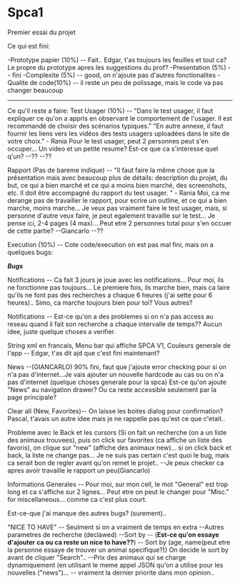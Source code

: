 # Spca1
Premier essai du projet


Ce qui est fini:

-Prototype papier (10%) -- Fait.. Edgar, t'as toujours les feuilles et tout ca? Le propre du prototype apres les suggestions du prof?
-Presentation (5%) -- fini
-Complexite (5%) -- good, on n'ajoute pas d'autres fonctionalites
-Qualite de code(10%) -- il reste un peu de polissage, mais le code va pas changer beaucoup

***************************


Ce qu'il reste a faire:
Test Usager (10%) -- "Dans le test usager, il faut expliquer ce qu'on a appris en observant le comportement de l'usager. Il est recommandé de choisir des scénarios typiques." "En autre annexe, il faut fournir les liens vers les vidéos des tests usagers uploadées dans le site de votre choix." - Rania
     Pour le test usager, peut 2 personnes peut s'en occuper...  Un video et un petite resume? Est-ce que ca s'interesse quel q'un?
--??
--??

Rapport (Pas de bareme indique) -- "Il faut faire la même chose que la présentation mais avec beaucoup plus de détails: description du projet, du but, ce qui a bien marché et ce qui a moins bien marché, des screenshots, etc. Il doit être accompagné du rapport du test usager. " - Rania
   Moi, ca me derange pas de travailler le rapport, pour ecrire un outline, et ce qui a bien marche, moins marche... Je veux pas vraiment faire le test usager, mais, si personne d'autre veux faire, je peut egalement travaille sur le test... Je pense ici, 2-4 pages (4 max)... Peut etre 2 personnes total pour s'en occuer de cette partie?
--Giancarlo
--??


Execution (10%) -- Cote code/execution on est pas mal fini, mais on a quelques bugs:


***Bugs***

Notifications -- Ca fait 3 jours je joue avec les notifications... Pour moi, ils ne fonctionne pas toujours... Le premiere fois, ils marche bien, mais ca laire qu'ils ne font pas des recherches a chaque 6 heures (j'ai sette pour 6 heures).. Simo, ca marche toujours bien pour toi? Vous autres?

Notifications -- Est-ce qu'on a des problemes si on n'a pas access au reseau quand il fait son recherche a chaque intervalle de temps?? Aucun idee, juste quelque choses a verifier.

String xml en francais, Menu bar qui affiche SPCA V1, Couleurs generale de l'app -- Edgar, t'as dit ajd que c'est fini maintenant?

News --(GIANCARLO) 90% fini, faut que j'ajoute error checking pour si on n'a pas d'internet...Je vais ajouter un nouvelle hardcode au cas ou on n'a pas d'internet (quelque choses generale pour la spca) Est-ce qu'on ajoute "News" au navigation drawer? Ou ca reste accessible seulement par la page principale?

Clear all (New, Favorites)-- On laisse les boites dialog pour confirmation? Pascal, t'avais un autre idee mais je ne rappelle pas qu'est ce que c'etait..

Probleme avec le Back et les cursors (Si on fait un recherche (on a un liste des animaux trouvees), puis on click sur favorites (ca affiche un liste des favoris), on clique sur "new" (affiche des animaux new)... si on click back et back, la liste ne change pas... Je ne suis pas certain c'est quoi le bug, mais ca serait bon de regler avant qu'on remet le projet..
--Je peux checker ca apres avoir travaille le rapport un peu(Giancarlo)

Informations Generales -- Pour moi, sur mon cell, le mot "General" est trop long et ca s'affiche sur 2 lignes... Peut etre on peut le changer pour "Misc." for miscellaneous...  comme ca c'est plus court.


Est-ce-que j'ai manque des autres bugs? (surement)..




"NICE TO HAVE" -- Seulment si on a vraiment de temps en extra
--Autres parametres de recherche (declawed)
--Sort by -- (**Est-ce qu'on essaye d'ajouter ca ou ca reste un nice to have??**) -- Sort by (age, name(peut etre la personne essaye de trouver un animal specifique?)) On decide le sort by avant de cliquer "Search"..
--Prix des animaux qui se charge dynamiquement (en utilisant le meme appel JSON qu'on a utilise pour les nouvelles ("news")... -- vraiment la dernier priorite dans mon opinion..

